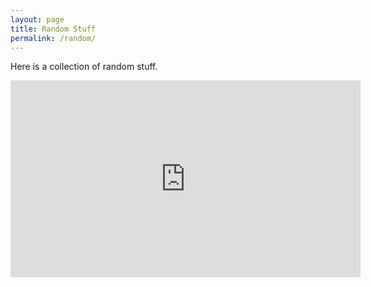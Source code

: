 ```yaml
---
layout: page
title: Random Stuff
permalink: /random/
---
```

Here is a collection of random stuff.
<iframe width="560" height="315" src="https://www.youtube.com/embed/6gwj5aXGLtM" frameborder="0" allow="accelerometer; autoplay; encrypted-media; gyroscope; picture-in-picture" allowfullscreen></iframe>
